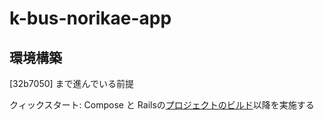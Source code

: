 # k-bus-norikae-app


## 環境構築
[32b7050] まで進んでいる前提

クィックスタート: Compose と Railsの[プロジェクトのビルド](https://docs.docker.jp/compose/rails.html#id3)以降を実施する

